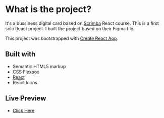 # What is the project?

It's a bussiness digital card based on [Scrimba](https://scrimba.com/learn/learnreact) React course. This is a first solo React project. I built the project based on their Figma file.

This project was bootstrapped with [Create React App](https://github.com/facebook/create-react-app).

## Built with

- Semantic HTML5 markup
- CSS Flexbox
- [React](https://reactjs.org/) 
- React Icons 

## Live Preview 
- [Click Here](https://mashaelalsalhi.github.io/Digital-business-card/)


